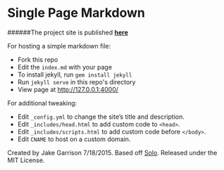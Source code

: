 
# Single Page Markdown

######The project site is published __[here](http://jake-g.github.io/Vehicle-Infotainment-Center)__

For hosting a simple markdown file:

* Fork this repo
* Edit the `index.md` with your page
* To install jekyll, run `gem install jekyll`
* Run `jekyll serve` in this repo's directory
* View page at <http://127.0.0.1:4000/>

For additional tweaking:

* Edit `_config.yml` to change the site’s title and description.
* Edit `_includes/head.html` to add custom code to `<head>`.
* Edit `_includes/scripts.html` to add custom code before `</body>`.
* Edit `CNAME` to host on a custom domain.

Created by Jake Garrison 7/18/2015. Based off [Solo](https://github.com/chibicode/solo). Released under the MIT License.

